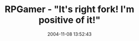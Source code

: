 ---
date: 2004-11-08 13:52:43
link:
  source: delicious
  source_url: https://del.icio.us/roytang
  text: RPGamer - "It's right fork! I'm positive of it!"
  url: http://rpgamer.com/
slug: rpgamer-it-s-right-fork-i-m-positive-of-it
source: delicious
tags:
- games
title: RPGamer - "It's right fork! I'm positive of it!"
---
